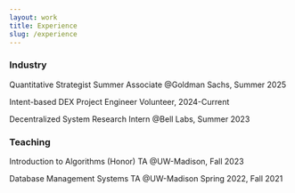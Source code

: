 ```yaml
---
layout: work
title: Experience
slug: /experience
---
```


### Industry

Quantitative Strategist Summer Associate @Goldman Sachs, Summer 2025

Intent-based DEX Project Engineer Volunteer, 2024-Current

Decentralized System Research Intern @Bell Labs, Summer 2023


### Teaching

Introduction to Algorithms (Honor) TA @UW-Madison, Fall 2023

Database Management Systems TA @UW-Madison Spring 2022, Fall 2021

